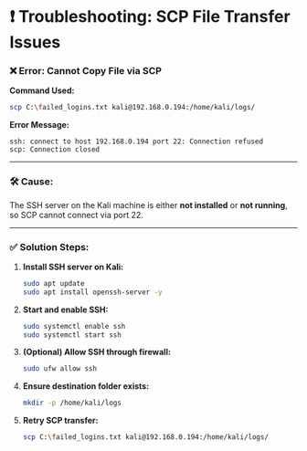 # ❗ Troubleshooting: SCP File Transfer Issues

### ❌ **Error:** Cannot Copy File via SCP

**Command Used:**

```bash
scp C:\failed_logins.txt kali@192.168.0.194:/home/kali/logs/
```

**Error Message:**

```
ssh: connect to host 192.168.0.194 port 22: Connection refused
scp: Connection closed
```

---

### 🛠️ **Cause:**

The SSH server on the Kali machine is either **not installed** or **not running**, so SCP cannot connect via port 22.

---

### ✅ **Solution Steps:**

1. **Install SSH server on Kali:**

   ```bash
   sudo apt update
   sudo apt install openssh-server -y
   ```

2. **Start and enable SSH:**

   ```bash
   sudo systemctl enable ssh
   sudo systemctl start ssh
   ```

3. **(Optional) Allow SSH through firewall:**

   ```bash
   sudo ufw allow ssh
   ```

4. **Ensure destination folder exists:**

   ```bash
   mkdir -p /home/kali/logs
   ```

5. **Retry SCP transfer:**

   ```bash
   scp C:\failed_logins.txt kali@192.168.0.194:/home/kali/logs/
   ```
